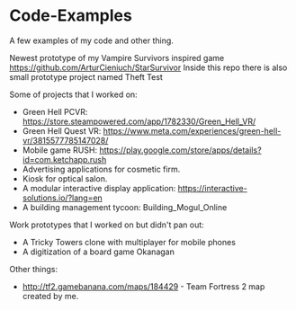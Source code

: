 # Code-Examples

A few examples of my code and other thing.

Newest prototype of my Vampire Survivors inspired game
https://github.com/ArturCieniuch/StarSurvivor
Inside this repo there is also small prototype project named Theft Test

Some of projects that I worked on:
- Green Hell PCVR: https://store.steampowered.com/app/1782330/Green_Hell_VR/
- Green Hell Quest VR: https://www.meta.com/experiences/green-hell-vr/3815577785147028/
- Mobile game RUSH: https://play.google.com/store/apps/details?id=com.ketchapp.rush
- Advertising applications for cosmetic firm.
- Kiosk for optical salon.
- A modular interactive display application: https://interactive-solutions.io/?lang=en
- A building management tycoon: Building_Mogul_Online

Work prototypes that I worked on but didn't pan out: 
- A Tricky Towers clone with multiplayer for mobile phones
- A digitization of a board game Okanagan

Other things:
- http://tf2.gamebanana.com/maps/184429 - Team Fortress 2 map created by me.
